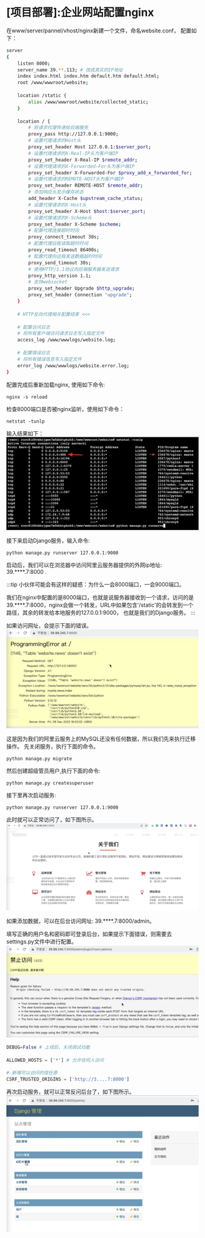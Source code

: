 # [项目部署]:企业网站配置nginx

<!-- trancate -->

在www/server/pannel/vhost/nginx新建一个文件，命名website.conf，
配置如下：
```bash
server
{
    listen 8000;
    server_name 39.**.113; # 改成真实的IP地址
    index index.html index.htm default.htm default.html;
    root /www/wwwroot/website;

    location /static {
        alias /www/wwwroot/website/collected_static;
    }
    
    location / {
        # 将请求代理传递给后端服务
        proxy_pass http://127.0.0.1:9000;
        # 设置代理请求的Host头
        proxy_set_header Host 127.0.0.1:$server_port;
        # 设置代理请求的X-Real-IP头为客户端IP
        proxy_set_header X-Real-IP $remote_addr;
        # 设置代理请求的X-Forwarded-For头为客户端IP
        proxy_set_header X-Forwarded-For $proxy_add_x_forwarded_for;
        # 设置代理请求的REMOTE-HOST头为客户端IP
        proxy_set_header REMOTE-HOST $remote_addr;
        # 添加响应头显示缓存状态
        add_header X-Cache $upstream_cache_status;
        # 设置代理请求的X-Host头
        proxy_set_header X-Host $host:$server_port;
        # 设置代理请求的X-Scheme头
        proxy_set_header X-Scheme $scheme;
        # 配置代理连接超时时间
        proxy_connect_timeout 30s;
        # 配置代理远程读取超时时间 
        proxy_read_timeout 86400s;
        # 配置代理向远程发送数据超时时间
        proxy_send_timeout 30s;
        # 使用HTTP/1.1协议向后端服务器发送请求
        proxy_http_version 1.1;
        # 支持websocket
        proxy_set_header Upgrade $http_upgrade;  
        proxy_set_header Connection "upgrade";
    }
    
    # HTTP反向代理相关配置结束 <<<

    # 配置访问日志
    # 将所有客户端访问请求日志写入指定文件
    access_log /www/wwwlogs/website.log;
    
    # 配置错误日志  
    # 将所有错误信息写入指定文件
    error_log /www/wwwlogs/website.error.log;
}

```

配置完成后重新加载nginx, 使用如下命令:
```
nginx -s reload
```
检查8000端口是否被nginx监听，使用如下命令：
```
netstat -tunlp
```
输入结果如下：
![图52-检测监听8000端口](imgs/图52-检测监听8000端口.png)

接下来启动Django服务，输入命令:
```
python manage.py runserver 127.0.0.1:9000
```
启动后，我们可以在浏览器中访问阿里云服务器提供的外网ip地址: 39.****.7:8000 .

:::tip
小伙伴可能会有这样的疑惑：为什么一会8000端口，一会9000端口。

我们在nginx中配置的是8000端口，也就是说服务器接收到一个请求，访问的是39.****.7:8000，nginx会做一个转发，URL中如果包含'/static'的会转发到一个路径，其余的转发给本地服务的127.0.0.1:9000， 也就是我们的Django服务。
:::

如果访问网址，会提示下面的错误。
![图52-提示表不存在错误](imgs/图52-提示表不存在错误.png)

这是因为我们的阿里云服务上的MySQL还没有任何数据，所以我们先来执行迁移操作。
先关闭服务，执行下面的命令。
```
python manage.py migrate
```

然后创建超级管员用户,执行下面的命令:
```
python manage.py createsuperuser
```
接下里再次启动服务:
```
python manage.py runserver 127.0.0.1:9000
```
此时就可以正常访问了，如下图所示。
![图52-官网页面](imgs/图52-官网页面.png)

如果添加数据，可以在后台访问网址: 39.****.7:8000/admin。

填写正确的用户名和密码即可登录后台，如果提示下面错误，则需要去settings.py文件中进行配置。
![图52-禁止访问错误](imgs/图52-禁止访问错误.png)

```python title='website/config/settings.py'
DEBUG=False # 上线后，关闭调试功能

ALLOWED_HOSTS = ['*'] # 允许任何人访问

# 新增可以访问的信任源
CSRF_TRUSTED_ORIGINS = ['http://3....7:8000'] 
```

再次启动服务，就可以正常反问后台了，如下图所示。
![图52-后台管理页面.png](imgs/图52-后台管理页面.png)
